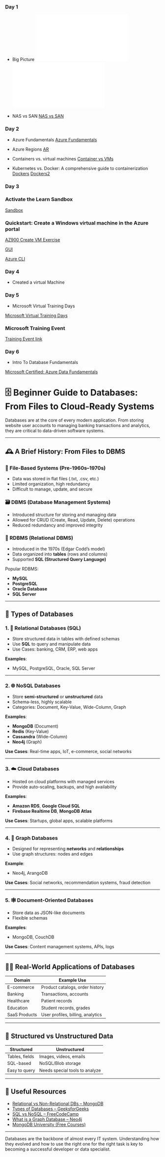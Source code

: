 ### Day 1

- Big Picture
![Pic-1](/Big%20Picture-Arc.pdf)
![Pic-2](/Big%20Picture-Arc2.pdf)


- NAS vs SAN
[NAS vs SAN](https://www.backblaze.com/blog/whats-the-diff-nas-vs-san/)

### Day 2

- Azure Fundamentals
[Azure Fundamentals](https://learn.microsoft.com/en-us/credentials/certifications/azure-fundamentals/?practice-assessment-type=certification)

- Azure Regions
[AR](https://cswsolutions.com/blog/posts/2021/september/azure-regions-what-they-are-why-they-matter/)

- Containers vs. virtual machines
[Container vs VMs](https://www.atlassian.com/microservices/cloud-computing/containers-vs-vms)

- Kubernetes vs. Docker: A comprehensive guide to containerization
[Dockers](https://www.atlassian.com/microservices/microservices-architecture/kubernetes-vs-docker)
[Dockers2](https://www.paloaltonetworks.ca/cyberpedia/kubernetes-docker)

### Day 3

### Activate the Learn Sandbox

[Sandbox](https://learn.microsoft.com/en-us/training/modules/describe-core-architectural-components-of-azure/4-exercise-explore-learn-sandbox?ns-enrollment-type=learningpath&ns-enrollment-id=learn.wwl.azure-fundamentals-describe-azure-architecture-services)

### Quickstart: Create a Windows virtual machine in the Azure portal


[AZ900 Create VM Exercise](https://learn.microsoft.com/en-us/training/modules/create-windows-virtual-machine-in-azure/3-exercise-create-a-vm)

[GUI](https://learn.microsoft.com/en-us/azure/virtual-machines/windows/quick-create-portal)

[Azure CLI](https://learn.microsoft.com/en-us/training/modules/describe-azure-compute-networking-services/3-exercise-create-azure-virtual-machine?ns-enrollment-type=learningpath&ns-enrollment-id=learn.wwl.azure-fundamentals-describe-azure-architecture-services)


### Day 4

- Created a virtual Machine

### Day 5

- Microsoft Virtual Training Days

[Microsoft Virtual Training Days](https://events.microsoft.com/en-us/mvtd?search=azure%20fundamentals&language=English&clientTimeZone=1&startTime=08:00&endTime=17:00)


### Microsoft Training Event
[Training Event link](https://www.microsoft.com/en-us/events/category/microsoft-virtual-training-days?filters=delivery-language%3Aenglish%2Ctopic%3Acloud-platform%2Cproduct%3Aazure&scenario=mvtd)

### Day 6 

- Intro To Database Fundamentals
  
[Microsoft Certified: Azure Data Fundamentals](https://learn.microsoft.com/en-us/credentials/certifications/azure-data-fundamentals/?practice-assessment-type=certification)

# 🗄️ Beginner Guide to Databases: From Files to Cloud-Ready Systems

Databases are at the core of every modern application. From storing website user accounts to managing banking transactions and analytics, they are critical to data-driven software systems.

---

## 🕰️ A Brief History: From Files to DBMS

### 📂 File-Based Systems (Pre-1960s–1970s)
- Data was stored in flat files (.txt, .csv, etc.)
- Limited organization, high redundancy
- Difficult to manage, update, and secure

### 🗃️ DBMS (Database Management Systems)
- Introduced structure for storing and managing data
- Allowed for CRUD (Create, Read, Update, Delete) operations
- Reduced redundancy and improved integrity

### 🔗 RDBMS (Relational DBMS)
- Introduced in the 1970s (Edgar Codd’s model)
- Data organized into **tables** (rows and columns)
- Supported **SQL (Structured Query Language)**

Popular RDBMS:
- **MySQL**
- **PostgreSQL**
- **Oracle Database**
- **SQL Server**

---

## 🧱 Types of Databases

### 1. 🧮 Relational Databases (SQL)
- Store structured data in tables with defined schemas
- Use **SQL** to query and manipulate data
- Use Cases: banking, CRM, ERP, web apps

**Examples**:
- MySQL, PostgreSQL, Oracle, SQL Server

---

### 2. 🌐 NoSQL Databases
- Store **semi-structured** or **unstructured** data
- Schema-less, highly scalable
- Categories: Document, Key-Value, Wide-Column, Graph

**Examples**:
- **MongoDB** (Document)
- **Redis** (Key-Value)
- **Cassandra** (Wide-Column)
- **Neo4j** (Graph)

**Use Cases**: Real-time apps, IoT, e-commerce, social networks

---

### 3. ☁️ Cloud Databases
- Hosted on cloud platforms with managed services
- Provide auto-scaling, backups, and high availability

**Examples**:
- **Amazon RDS**, **Google Cloud SQL**
- **Firebase Realtime DB**, **MongoDB Atlas**

**Use Cases**: Startups, global apps, scalable platforms

---

### 4. 🧭 Graph Databases
- Designed for representing **networks** and **relationships**
- Use graph structures: nodes and edges

**Example**:
- Neo4j, ArangoDB

**Use Cases**: Social networks, recommendation systems, fraud detection

---

### 5. 🕸️ Document-Oriented Databases
- Store data as JSON-like documents
- Flexible schemas

**Examples**:
- MongoDB, CouchDB

**Use Cases**: Content management systems, APIs, logs

---

## 🧑‍💼 Real-World Applications of Databases
| Domain | Example Use |
|--------|-------------|
| E-commerce | Product catalogs, order history |
| Banking | Transactions, accounts |
| Healthcare | Patient records |
| Education | Student records, grades |
| SaaS Products | User profiles, billing, analytics |

---

## 🔧 Structured vs Unstructured Data

| Structured | Unstructured |
|-----------|--------------|
| Tables, fields | Images, videos, emails |
| SQL-based | NoSQL/Blob storage |
| Easy to query | Needs special tools to analyze |

---

## 🔗 Useful Resources

- [Relational vs Non-Relational DBs – MongoDB](https://www.mongodb.com/resources/compare/relational-vs-non-relational-databases)
- [Types of Databases – GeeksforGeeks](https://www.geeksforgeeks.org/types-of-databases/)
- [SQL vs NoSQL – FreeCodeCamp](https://www.freecodecamp.org/news/sql-vs-nosql-difference/)
- [What is a Graph Database – Neo4j](https://neo4j.com/developer/graph-database/)
- [MongoDB University (Free Courses)](https://university.mongodb.com/)

---

Databases are the backbone of almost every IT system. Understanding how they evolved and how to use the right one for the right task is key to becoming a successful developer or data specialist.

